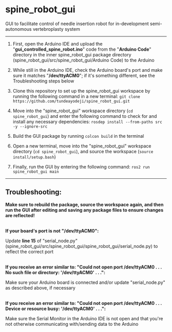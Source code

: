 # spine_robot_gui
GUI to facilitate control of needle insertion robot for in-development semi-autonomous vertebroplasty system

---

1. First, open the Arduino IDE and upload the "**gui_controlled_spine_robot.ino**" code from the "**Arduino Code**" directory in the inner spine_robot_gui package directory (spine_robot_gui/src/spine_robot_gui/Arduino Code) to the Arduino

2. While still in the Arduino IDE, check the Arduino board's port and make sure it matches "**/dev/ttyACM0**"; if it's something different, see the Troubleshooting steps below

3. Clone this repository to set up the spine_robot_gui workspace by running the following command in a new terminal: `git clone https://github.com/tundeayodeji/spine_robot_gui.git`

4. Move into the "spine_robot_gui" workspace directory (`cd spine_robot_gui`) and enter the following command to check for and install any necessary dependencies: `rosdep install --from-paths src -y --ignore-src`

5. Build the GUI package by running `colcon build` in the terminal

6. Open a new terminal, move into the "spine_robot_gui" workspace directory (`cd spine_robot_gui`), and source the workspace (`source install/setup.bash`)

7. Finally, run the GUI by entering the following command: `ros2 run spine_robot_gui main`

---
Troubleshooting:
---

**Make sure to rebuild the package, source the workspace again, and then run the GUI after editing and saving any package files to ensure changes are reflected!**

\
**If your board's port is not "/dev/ttyACM0":**

Update **line 15** of "serial_node.py" (spine_robot_gui/src/spine_robot_gui/spine_robot_gui/serial_node.py) to reflect the correct port

\
**If you receive an error similar to: "Could not open port /dev/ttyACM0 . . . No such file or directory: '/dev/ttyACM0' . . .":**

Make sure your Arduino board is connected and/or update "serial_node.py" as described above, if necessary

\
**If you receive an error similar to: "Could not open port /dev/ttyACM0 . . . Device or resource busy: '/dev/ttyACM0' . . .":**

Make sure the Serial Monitor in the Arduino IDE is not open and that you're not otherwise communicating with/sending data to the Arduino
